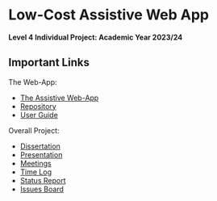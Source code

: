 #  Low-Cost Assistive Web App

**Level 4 Individual Project: Academic Year 2023/24**

## Important Links

The Web-App:
- [The Assistive Web-App](https://deden3791.github.io/L4Project/)
- [Repository](https://github.com/deden3791/L4Project/tree/main/main/my-app)
- [User Guide](https://github.com/deden3791/L4Project/blob/main/main/UserGuides/UserGuide.md)

Overall Project:
- [Dissertation]()
- [Presentation]()
- [Meetings](https://dereksomerville.atlassian.net/l/cp/ChUvmdoq)
- [Time Log]()
- [Status Report](https://github.com/deden3791/L4Project/blob/main/dissertation/example_template/status_report/StatusReport.pdf)
- [Issues Board](https://2514468e.atlassian.net/jira/software/projects/L4PROJ/boards/2?assignee=unassigned%2C712020%3A20a40eb5-8658-4008-946e-313a6884a146)
